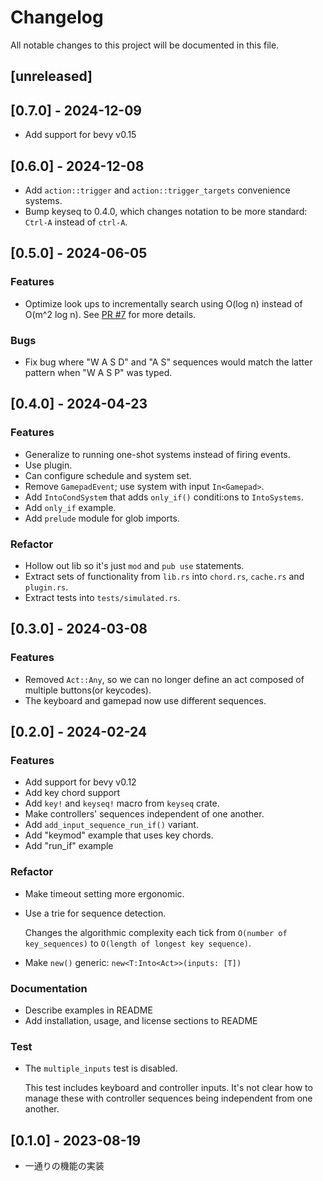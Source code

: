 # Changelog

All notable changes to this project will be documented in this file.

## [unreleased]

## [0.7.0] - 2024-12-09

- Add support for bevy v0.15

## [0.6.0] - 2024-12-08

- Add `action::trigger` and `action::trigger_targets` convenience systems.
- Bump keyseq to 0.4.0, which changes notation to be more standard: `Ctrl-A`
  instead of `ctrl-A`.

## [0.5.0] - 2024-06-05

### Features
- Optimize look ups to incrementally search using O(log n) instead of O(m^2 log n). See [PR #7](https://github.com/not-elm/bevy-input-sequence/pull/7) for more details.

### Bugs
- Fix bug where "W A S D" and "A S" sequences would match the latter pattern when "W A S P" was typed.

## [0.4.0] - 2024-04-23

### Features

- Generalize to running one-shot systems instead of firing events.
- Use plugin.
- Can configure schedule and system set.
- Remove `GamepadEvent`; use system with input `In<Gamepad>`.
- Add `IntoCondSystem` that adds `only_if()` conditi:ons to `IntoSystems`.
- Add `only_if` example.
- Add `prelude` module for glob imports.

### Refactor

- Hollow out lib so it's just `mod` and `pub use` statements.
- Extract sets of functionality from `lib.rs` into `chord.rs`, `cache.rs` and `plugin.rs`.
- Extract tests into `tests/simulated.rs`.

## [0.3.0] - 2024-03-08

### Features

- Removed `Act::Any`, so we can no longer define an act composed of multiple buttons(or keycodes).
- The keyboard and gamepad now use different sequences.


## [0.2.0] - 2024-02-24

### Features

- Add support for bevy v0.12
- Add key chord support
- Add `key!` and `keyseq!` macro from `keyseq` crate.
- Make controllers' sequences independent of one another.
- Add `add_input_sequence_run_if()` variant.
- Add "keymod" example that uses key chords.
- Add "run_if" example

### Refactor

- Make timeout setting more ergonomic.
- Use a trie for sequence detection.

  Changes the algorithmic complexity each tick from `O(number of key_sequences)`
  to `O(length of longest key sequence)`.

- Make `new()` generic: `new<T:Into<Act>>(inputs: [T])`

### Documentation

- Describe examples in README
- Add installation, usage, and license sections to README

### Test

- The `multiple_inputs` test is disabled.

  This test includes keyboard and controller inputs. It's not clear how to
  manage these with controller sequences being independent from one another.

## [0.1.0] - 2023-08-19

- 一通りの機能の実装
